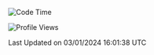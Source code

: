 <!--START_SECTION:waka-->
![Code Time](http://img.shields.io/badge/Code%20Time-1%2C446%20hrs%204%20mins-blue)

![Profile Views](http://img.shields.io/badge/Profile%20Views-0-blue)


 Last Updated on 03/01/2024 16:01:38 UTC
<!--END_SECTION:waka-->